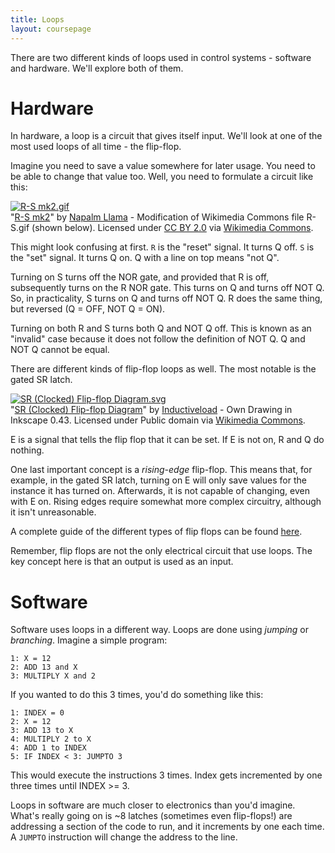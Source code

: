 ```yaml
---
title: Loops
layout: coursepage
---
```


There are two different kinds of loops used in control systems - software and hardware. We'll explore both of them.

# Hardware
In hardware, a loop is a circuit that gives itself input. We'll look at one of the most used loops of all time - the flip-flop.

Imagine you need to save a value somewhere for later usage. You need to be able to change that value too. Well, you need to formulate a circuit like this:

<div class="credited">
<p><a href="http://commons.wikimedia.org/wiki/File:R-S_mk2.gif#mediaviewer/File:R-S_mk2.gif"><img src="http://upload.wikimedia.org/wikipedia/commons/c/c6/R-S_mk2.gif" alt="R-S mk2.gif"></a><br>"<a href="http://commons.wikimedia.org/wiki/File:R-S_mk2.gif#mediaviewer/File:R-S_mk2.gif">R-S mk2</a>" by <a href="//commons.wikimedia.org/wiki/User:Napalm_Llama" title="User:Napalm Llama">Napalm Llama</a> - Modification of Wikimedia Commons file R-S.gif (shown below). Licensed under <a href="http://creativecommons.org/licenses/by/2.0
" title="Creative Commons Attribution 2.0
">CC BY 2.0</a> via <a href="//commons.wikimedia.org/wiki/">Wikimedia Commons</a>.</p>
</div>

This might look confusing at first. `R` is the "reset" signal. It turns Q off. `S` is the "set" signal. It turns Q on. Q with a line on top means "not Q".

Turning on S turns off the NOR gate, and provided that R is off, subsequently turns on the R NOR gate. This turns on Q and turns off NOT Q. So, in practicality, S turns on Q and turns off NOT Q. R does the same thing, but reversed (Q = OFF, NOT Q = ON).

Turning on both R and S turns both Q and NOT Q off. This is known as an "invalid" case because it does not follow the definition of NOT Q. Q and NOT Q cannot be equal.

There are different kinds of flip-flop loops as well. The most notable is the gated SR latch.

<div class="credited">
<p><a href="http://commons.wikimedia.org/wiki/File:SR_(Clocked)_Flip-flop_Diagram.svg#mediaviewer/File:SR_(Clocked)_Flip-flop_Diagram.svg"><img src="http://upload.wikimedia.org/wikipedia/commons/thumb/e/e1/SR_%28Clocked%29_Flip-flop_Diagram.svg/1200px-SR_%28Clocked%29_Flip-flop_Diagram.svg.png" alt="SR (Clocked) Flip-flop Diagram.svg"></a><br>"<a href="http://commons.wikimedia.org/wiki/File:SR_(Clocked)_Flip-flop_Diagram.svg#mediaviewer/File:SR_(Clocked)_Flip-flop_Diagram.svg">SR (Clocked) Flip-flop Diagram</a>" by <a href="//commons.wikimedia.org/wiki/User:Inductiveload" title="User:Inductiveload">Inductiveload</a> - Own Drawing in Inkscape 0.43. Licensed under Public domain via <a href="//commons.wikimedia.org/wiki/">Wikimedia Commons</a>.</p>
</div>

E is a signal that tells the flip flop that it can be set. If E is not on, R and Q do nothing.

One last important concept is a *rising-edge* flip-flop. This means that, for example, in the gated SR latch, turning on E will only save values for the instance it has turned on. Afterwards, it is not capable of changing, even with E on. Rising edges require somewhat more complex circuitry, although it isn't unreasonable.

A complete guide of the different types of flip flops can be found [here](http://www.ee.usyd.edu.au/tutorials/digital_tutorial/part3/fl-types.htm).

Remember, flip flops are not the only electrical circuit that use loops. The key concept here is that an output is used as an input.

# Software
Software uses loops in a different way. Loops are done using *jumping* or *branching*. Imagine a simple program:

    1: X = 12
    2: ADD 13 and X
    3: MULTIPLY X and 2

If you wanted to do this 3 times, you'd do something like this:

    1: INDEX = 0
    2: X = 12
    3: ADD 13 to X
    4: MULTIPLY 2 to X
    4: ADD 1 to INDEX
    5: IF INDEX < 3: JUMPTO 3

This would execute the instructions 3 times. Index gets incremented by one three times until INDEX >= 3.

Loops in software are much closer to electronics than you'd imagine. What's really going on is ~8 latches (sometimes even flip-flops!) are addressing a section of the code to run, and it increments by one each time. A `JUMPTO` instruction will change the address to the line.
